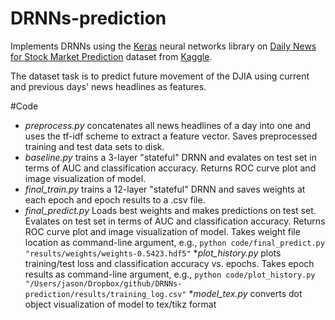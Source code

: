 # DRNNs-prediction

Implements DRNNs using the [Keras](https://keras.io/) neural networks library on [Daily News for Stock Market Prediction](https://www.kaggle.com/aaron7sun/stocknews) dataset from [Kaggle](https://www.kaggle.com/).

The dataset task is to predict future movement of the DJIA using current and previous days' news headlines as features.

#Code
* _preprocess.py_ concatenates all news headlines of a day into one and uses the tf-idf scheme to extract a feature vector. Saves preprocessed training and test data sets to disk. 
* _baseline.py_ trains a 3-layer "stateful" DRNN and evalates on test set in terms of AUC and classification accuracy. Returns ROC curve plot and image visualization of model. 
* _final_train.py_ trains a 12-layer "stateful" DRNN and saves weights at each epoch and epoch results to a .csv file.
* _final_predict.py_ Loads best weights and makes predictions on test set. Evalates on test set in terms of AUC and classification accuracy. Returns ROC curve plot and image visualization of model. Takes weight file location as command-line argument, e.g., `python code/final_predict.py "results/weights/weights-0.5423.hdf5"`
*_plot_history.py_ plots training/test loss and classification accuracy vs. epochs. Takes epoch results as command-line argument, e.g., `python code/plot_history.py "/Users/jason/Dropbox/github/DRNNs-prediction/results/training_log.csv"`
*_model_tex.py_ converts dot object visualization of model to tex/tikz format
